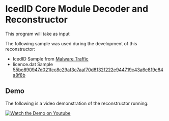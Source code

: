 # IcedID Core Module Decoder and Reconstructor

This program will take as input 

The following sample was used during the development of this reconstructor:
- IcedID Sample from [Malware Traffic](https://www.malware-traffic-analysis.net/2022/09/23/index.html)
- licence.dat Sample [55be890947d021fcc8c29af3c7aaf70d8132f222e944719c43a6e819e84a8f8b](https://www.virustotal.com/gui/file/55be890947d021fcc8c29af3c7aaf70d8132f222e944719c43a6e819e84a8f8b)

## Demo

The following is a video demonstration of the reconstructor running:

[![Watch the Demo on Youtube](https://img.youtube.com/vi/pn7OA5pDo3w/maxresdefault.jpg)](https://youtu.be/pn7OA5pDo3w)
